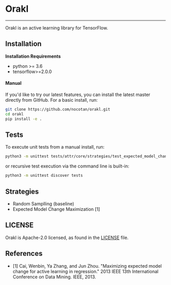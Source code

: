 # Orakl

---

Orakl is an active learning library for TensorFlow.

## Installation
**Installation Requirements**
* python >= 3.6
* tensorflow>=2.0.0

#### Manual

If you'd like to try our latest features, you can install the latest master directly from GitHub. For a basic install, run:

```bash
git clone https://github.com/nocotan/orakl.git
cd orakl
pip install -e .
```

## Tests

To execute unit tests from a manual install, run:

```bash
python3 -m unittest tests/attr/core/strategies/test_expected_model_change.py
```

or recursive test execution via the command line is built-in:

```bash
python3 -m unittest discover tests
```

## Strategies

* Random Samplling (baseline)
* Expected Model Change Maximization [1]

## LICENSE
Orakl is Apache-2.0 licensed, as found in the [LICENSE](LICENSE) file.

## References
- [1] Cai, Wenbin, Ya Zhang, and Jun Zhou. "Maximizing expected model change for active learning in regression." 2013 IEEE 13th International Conference on Data Mining. IEEE, 2013.